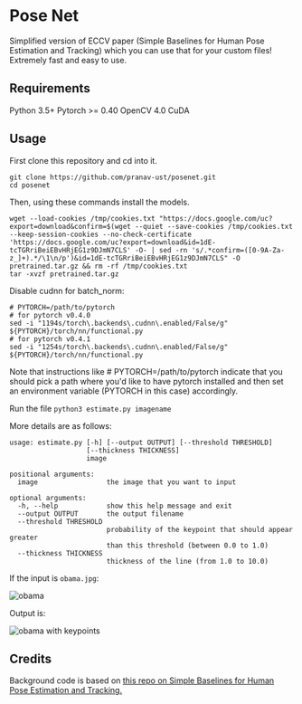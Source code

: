 # Pose Net

Simplified version of ECCV paper (Simple Baselines for Human Pose Estimation and Tracking) which you can use that for your custom files! Extremely fast and easy to use.

## Requirements

Python 3.5+
Pytorch >= 0.40
OpenCV 4.0
CuDA

## Usage

First clone this repository and cd into it.

```
git clone https://github.com/pranav-ust/posenet.git
cd posenet
```

Then, using these commands install the models.

```
wget --load-cookies /tmp/cookies.txt "https://docs.google.com/uc?export=download&confirm=$(wget --quiet --save-cookies /tmp/cookies.txt --keep-session-cookies --no-check-certificate 'https://docs.google.com/uc?export=download&id=1dE-tcTGRriBeiEBvHRjEG1z9DJmN7CLS' -O- | sed -rn 's/.*confirm=([0-9A-Za-z_]+).*/\1\n/p')&id=1dE-tcTGRriBeiEBvHRjEG1z9DJmN7CLS" -O pretrained.tar.gz && rm -rf /tmp/cookies.txt
tar -xvzf pretrained.tar.gz
```

Disable cudnn for batch_norm:

```
# PYTORCH=/path/to/pytorch
# for pytorch v0.4.0
sed -i "1194s/torch\.backends\.cudnn\.enabled/False/g" ${PYTORCH}/torch/nn/functional.py
# for pytorch v0.4.1
sed -i "1254s/torch\.backends\.cudnn\.enabled/False/g" ${PYTORCH}/torch/nn/functional.py
```

Note that instructions like # PYTORCH=/path/to/pytorch indicate that you should pick a path where you'd like to have pytorch installed and then set an environment variable (PYTORCH in this case) accordingly.

Run the file `python3 estimate.py imagename`

More details are as follows:

```
usage: estimate.py [-h] [--output OUTPUT] [--threshold THRESHOLD]
                   [--thickness THICKNESS]
                   image

positional arguments:
  image                 the image that you want to input

optional arguments:
  -h, --help            show this help message and exit
  --output OUTPUT       the output filename
  --threshold THRESHOLD
                        probability of the keypoint that should appear greater
                        than this threshold (between 0.0 to 1.0)
  --thickness THICKNESS
                        thickness of the line (from 1.0 to 10.0)
```

If the input is `obama.jpg`:

![obama](https://github.com/pranav-ust/posenet/blob/master/obama.jpg)

Output is:

![obama with keypoints](https://github.com/pranav-ust/posenet/blob/master/output.jpg)

## Credits

Background code is based on [this repo on Simple Baselines for Human Pose Estimation and Tracking.](https://github.com/Microsoft/human-pose-estimation.pytorch)

